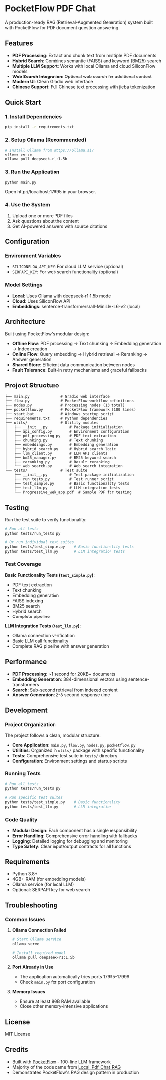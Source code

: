 # PocketFlow PDF Chat

A production-ready RAG (Retrieval-Augmented Generation) system built with PocketFlow for PDF document question answering.

## Features

- **PDF Processing**: Extract and chunk text from multiple PDF documents  
- **Hybrid Search**: Combines semantic (FAISS) and keyword (BM25) search
- **Multiple LLM Support**: Works with local Ollama and cloud SiliconFlow models
- **Web Search Integration**: Optional web search for additional context
- **Modern UI**: Clean Gradio web interface
- **Chinese Support**: Full Chinese text processing with jieba tokenization

## Quick Start

### 1. Install Dependencies

```bash
pip install -r requirements.txt
```

### 2. Setup Ollama (Recommended)

```bash
# Install Ollama from https://ollama.ai/
ollama serve
ollama pull deepseek-r1:1.5b
```

### 3. Run the Application

```bash
python main.py
```

Open http://localhost:17995 in your browser.

### 4. Use the System

1. Upload one or more PDF files
2. Ask questions about the content  
3. Get AI-powered answers with source citations

## Configuration

### Environment Variables

- `SILICONFLOW_API_KEY`: For cloud LLM service (optional)
- `SERPAPI_KEY`: For web search functionality (optional)

### Model Settings

- **Local**: Uses Ollama with deepseek-r1:1.5b model
- **Cloud**: Uses SiliconFlow API
- **Embeddings**: sentence-transformers/all-MiniLM-L6-v2 (local)

## Architecture

Built using PocketFlow's modular design:

- **Offline Flow**: PDF processing → Text chunking → Embedding generation → Index creation
- **Online Flow**: Query embedding → Hybrid retrieval → Reranking → Answer generation
- **Shared Store**: Efficient data communication between nodes
- **Fault Tolerance**: Built-in retry mechanisms and graceful fallbacks

## Project Structure

```
├── main.py              # Gradio web interface
├── flow.py              # PocketFlow workflow definitions  
├── nodes.py             # Processing nodes (13 total)
├── pocketflow.py        # PocketFlow framework (100 lines)
├── start.bat            # Windows startup script
├── requirements.txt     # Python dependencies
├── utils/               # Utility modules
│   ├── __init__.py          # Package initialization
│   ├── api_config.py        # Environment configuration
│   ├── pdf_processing.py    # PDF text extraction
│   ├── chunking.py          # Text chunking
│   ├── embeddings.py        # Embedding generation
│   ├── hybrid_search.py     # Hybrid search logic
│   ├── llm_client.py        # LLM API clients
│   ├── bm25_manager.py      # BM25 keyword search
│   ├── reranking.py         # Result reranking
│   └── web_search.py        # Web search integration
└── tests/               # Test suite
    ├── __init__.py          # Test package initialization
    ├── run_tests.py         # Test runner script
    ├── test_simple.py       # Basic functionality tests
    ├── test_llm.py          # LLM integration tests
    └── Progressive_web_app.pdf  # Sample PDF for testing
```

## Testing

Run the test suite to verify functionality:

```bash
# Run all tests
python tests/run_tests.py

# Or run individual test suites
python tests/test_simple.py    # Basic functionality tests
python tests/test_llm.py       # LLM integration tests
```

### Test Coverage

**Basic Functionality Tests (`test_simple.py`)**:
- PDF text extraction
- Text chunking  
- Embedding generation
- FAISS indexing
- BM25 search
- Hybrid search
- Complete pipeline

**LLM Integration Tests (`test_llm.py`)**:
- Ollama connection verification
- Basic LLM call functionality
- Complete RAG pipeline with answer generation

## Performance

- **PDF Processing**: ~1 second for 20KB+ documents
- **Embedding Generation**: 384-dimensional vectors using sentence-transformers
- **Search**: Sub-second retrieval from indexed content
- **Answer Generation**: 2-3 second response time

## Development

### Project Organization

The project follows a clean, modular structure:

- **Core Application**: `main.py`, `flow.py`, `nodes.py`, `pocketflow.py`
- **Utilities**: Organized in `utils/` package with specific functionality
- **Tests**: Comprehensive test suite in `tests/` directory
- **Configuration**: Environment settings and startup scripts

### Running Tests

```bash
# Run all tests
python tests/run_tests.py

# Run specific test suites
python tests/test_simple.py    # Basic functionality
python tests/test_llm.py       # LLM integration
```

### Code Quality

- **Modular Design**: Each component has a single responsibility
- **Error Handling**: Comprehensive error handling with fallbacks
- **Logging**: Detailed logging for debugging and monitoring
- **Type Safety**: Clear input/output contracts for all functions

## Requirements

- Python 3.8+
- 4GB+ RAM (for embedding models)
- Ollama service (for local LLM)
- Optional: SERPAPI key for web search

## Troubleshooting

### Common Issues

1. **Ollama Connection Failed**
   ```bash
   # Start Ollama service
   ollama serve
   
   # Install required model
   ollama pull deepseek-r1:1.5b
   ```

2. **Port Already in Use**
   - The application automatically tries ports 17995-17999
   - Check `main.py` for port configuration

3. **Memory Issues**
   - Ensure at least 8GB RAM available
   - Close other memory-intensive applications

## License

MIT License

## Credits

- Built with [PocketFlow](https://github.com/the-pocket/PocketFlow) - 100-line LLM framework
- Majority of the code came from [Local_Pdf_Chat_RAG](https://github.com/weiwill88/Local_Pdf_Chat_RAG)
- Demonstrates PocketFlow's RAG design pattern in production
